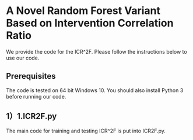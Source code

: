 # A Novel Random Forest Variant Based on Intervention Correlation Ratio
We provide the code for the ICR^2F. Please follow the instructions below to use our code.
## Prerequisites
The code is tested on 64 bit Windows 10. You should also install Python 3 before running our code.
## 1）1.ICR2F.py
The main code for training and testing ICR^2F is put into ICR2F.py.
